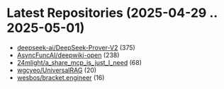 # Latest Repositories (2025-04-29 .. 2025-05-01)

- [deepseek-ai/DeepSeek-Prover-V2](https://github.com/deepseek-ai/DeepSeek-Prover-V2) (375)
- [AsyncFuncAI/deepwiki-open](https://github.com/AsyncFuncAI/deepwiki-open) (238)
- [24mlight/a_share_mcp_is_just_I_need](https://github.com/24mlight/a_share_mcp_is_just_I_need) (68)
- [wgcyeo/UniversalRAG](https://github.com/wgcyeo/UniversalRAG) (20)
- [wesbos/bracket.engineer](https://github.com/wesbos/bracket.engineer) (16)
